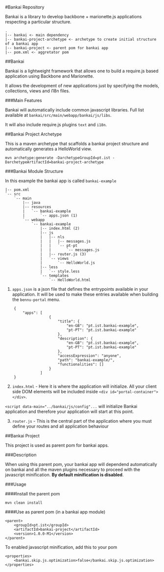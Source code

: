 #Bankai Repository

Bankai is a library to develop backbone + marionette.js applications respecting a particular structure.

    .
    |-- bankai <- main dependency
    |-- bankai-project-archetype <- archetype to create initial structure of a bankai app
    |-- bankai-project <- parent pom for bankai app    
    |-- pom.xml <- aggretator pom


##Bankai

Bankai is a lightweight framework that allows one to build
a require.js based application using Backbone and Marionette.

It allows the development of new applications just by specifying
the models, collections, views and i18n files.

###Main Features


Bankai will automatically include common javascript libraries. Full list available at `bankai/src/main/webapp/bankai/js/libs`.

It will also include require.js plugins `text` and `i18n`.

##Bankai Project Archetype

This is a maven archetype that scaffolds a bankai project structure and automatically generates a HelloWorld view.

    mvn archetype:generate -DarchetypeGroupId=pt.ist -DarchetypeArtifactId=bankai-project-archetype
    
###Bankai Module Structure

In this example the bankai app is called `bankai-example`

    |-- pom.xml
    `-- src
        `-- main
            |-- java
            |-- resources
            |   `-- bankai-example
            |       `-- apps.json (1)
            `-- webapp
                `-- bankai-example
                    |-- index.html (2)
                    |-- js
                    |   |-- nls
                    |   |   |-- messages.js
                    |   |   `-- pt-pt
                    |   |       `-- messages.js
                    |   |-- router.js (3)
                    |   `-- views
                    |       `-- HelloWorld.js
                    |-- less
                    |   `-- style.less
                    `-- templates
                        `-- HelloWorld.html



1.  `apps.json` is a json file that defines the entrypoints available in your application. It will be used to make these entries available when building the `bennu-portal` menu.
```
    {
        "apps": [
                    {
                        "title": {
                            "en-GB": "pt.ist.bankai-example",
                            "pt-PT": "pt.ist.bankai-example"
                        },
                        "description": {
                            "en-GB": "pt.ist.bankai-example",
                            "pt-PT": "pt.ist.bankai-example"
                        },
                        "accessExpression": "anyone",
                        "path": "bankai-example/",
                        "functionalities": []
                    }
                ]
    }
```

2. `index.html` - Here it is where the application will initialize. All your client side DOM elements will be included inside `<div id="portal-container"></div>`. 

```<script data-main="../bankai/js/config"...``` will initialize Bankai application and therefore your application will start at this point.

3. `router.js` - This is the central part of the application where you must define your routes and all application behaviour

    

##Bankai Project

This project is used as parent pom for bankai apps.

###Description

When using this parent pom, your bankai app will dependend automatically on bankai and all the maven plugins necessary to proceed with the javascript minification. __By default minification is disabled__.

###Usage


####Install the parent pom

    mvn clean install 

####Use as parent pom (in a bankai app module)

    <parent>
        <groupId>pt.ist</groupId>
        <artifactId>bankai-project</artifactId>
        <version>1.0.0-M1</version>
    </parent>

To enabled javascript minification, add this to your pom

    <properties>
    	<bankai.skip.js.optimization>false</bankai.skip.js.optimization>
	</properties>


